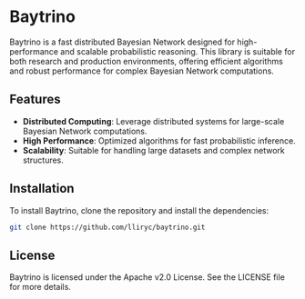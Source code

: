 # Baytrino

Baytrino is a fast distributed Bayesian Network designed for high-performance and scalable probabilistic reasoning. This library is suitable for both research and production environments, offering efficient algorithms and robust performance for complex Bayesian Network computations.

## Features

- **Distributed Computing**: Leverage distributed systems for large-scale Bayesian Network computations.
- **High Performance**: Optimized algorithms for fast probabilistic inference.
- **Scalability**: Suitable for handling large datasets and complex network structures.

## Installation

To install Baytrino, clone the repository and install the dependencies:

```sh
git clone https://github.com/lliryc/baytrino.git
```

## License
Baytrino is licensed under the Apache v2.0 License. See the LICENSE file for more details.
